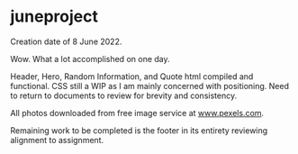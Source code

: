 # juneproject

Creation date of 8 June 2022.

Wow. What a lot accomplished on one day. 

Header, Hero, Random Information, and Quote html compiled and functional. CSS still a WIP as I am mainly concerned with positioning. Need to return to documents to review for brevity and consistency. 

All photos downloaded from free image service at www.pexels.com.

Remaining work to be completed is the footer in its entirety reviewing alignment to assignment.